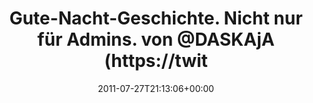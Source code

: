 ---
retweeted: false
source: <a href="http://itunes.apple.com/us/app/twitter/id409789998?mt=12" rel="nofollow">Twitter
  for Mac</a>
entities:
  hashtags: []
  symbols: []
  user_mentions:
  - name: "@daskaja@mastodon.social"
    screen_name: DASKAjA
    indices:
    - '49'
    - '57'
    id_str: '752823'
    id: '752823'
  urls:
  - url: http://t.co/PoGkSd1
    expanded_url: http://serverfault.com/questions/293217/our-security-auditor-is-an-idiot-how-do-i-give-him-the-information-he-wants
    display_url: serverfault.com/questions/2932…
    indices:
    - '71'
    - '90'
display_text_range:
- '0'
- '90'
favorite_count: '0'
id_str: '96327275192127492'
truncated: false
retweet_count: '0'
id: '96327275192127492'
possibly_sensitive: false
created_at: Wed Jul 27 21:13:06 +0000 2011
favorited: false
full_text: 'Gute-Nacht-Geschichte. Nicht nur für Admins. von [@DASKAjA](https://twitter.com/DASKAjA)
  ausgegraben:'
lang: de
quote_url: http://serverfault.com/questions/293217/our-security-auditor-is-an-idiot-how-do-i-give-him-the-information-he-wants
tags:
- pesos/twitter
date: '2011-07-27T21:13:06+00:00'
src: https://twitter.com/bascht/status/96327275192127492
original_url: https://twitter.com/bascht/status/96327275192127492
type: twitter_tweet
text: 'Gute-Nacht-Geschichte. Nicht nur für Admins. von [@DASKAjA](https://twitter.com/DASKAjA)
  ausgegraben:'
title: Gute-Nacht-Geschichte. Nicht nur für Admins. von @DASKAjA (https://twit

---